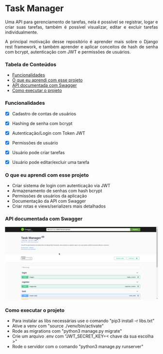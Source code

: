 # Task Manager

<p align="justify"> Uma API para gerenciamento de tarefas, nela é possível se registrar, logar e criar suas tarefas, também é possível visualizar, editar e excluir tarefas individualmente.</p>

<p align="justify"> A principal motivação desse repositório é aprender mais sobre o Django rest framework, e também aprender e aplicar conceitos de hash de senha com bcrypt, autenticação com JWT e permissões de usuários.</p>



### Tabela de Conteúdos

* [Funcionalidades](#funcionalidades)
* [O que eu aprendi com esse projeto](#o-que-eu-aprendi-com-esse-projeto)
* [API documentada com Swagger](#api-documentada-com-swagger)
* [Como executar o projeto](#como-executar-o-projeto)


### Funcionalidades

- [X] Cadastro de contas de usuários
- [X] Hashing de senha com bcrypt
- [X] Autenticação/Login com Token JWT
- [X] Permissões de usuário
- [X] Usuário pode criar tarefas
- [X] Usuário pode editar/excluir uma tarefa


### O que eu aprendi com esse projeto

- Criar sistema de login com autenticação via JWT
- Armazenamento de senhas com hash bcrypt
- Permissões de usuários da aplicação
- Documentação da API com Swagger
- Criar rotas e views/serializers mais detalhados


### API documentada com Swagger

<img src='./.github/api_swagger.png' alt='API Swagger'/>


### Como executar o projeto

- Para instalar as libs necessárias use o comando "pip3 install -r libs.txt"
- Ative a venv com "source ./venv/bin/activate"
- Rode as migrations com "python3 manage.py migrate"
- Crie um arquivo .env com "JWT_SECRET_KEY=< chave da sua escolha >"
- Rode o servidor com o comando "python3 manage.py runserver"

